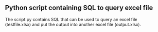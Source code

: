 ## Python script containing SQL to query excel file

The script.py contains SQL that can be used to query an excel file (testfile.xlsx) and put the output into another excel file (output.xlsx).
